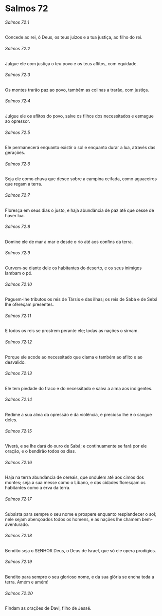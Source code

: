# Salmos 72

###### Salmos 72:1

Concede ao rei, ó Deus, os teus juízos e a tua justiça, ao filho do rei.

###### Salmos 72:2

Julgue ele com justiça o teu povo e os teus aflitos, com equidade.

###### Salmos 72:3

Os montes trarão paz ao povo, também as colinas a trarão, com justiça.

###### Salmos 72:4

Julgue ele os aflitos do povo, salve os filhos dos necessitados e esmague ao opressor.

###### Salmos 72:5

Ele permanecerá enquanto existir o sol e enquanto durar a lua, através das gerações.

###### Salmos 72:6

Seja ele como chuva que desce sobre a campina ceifada, como aguaceiros que regam a terra.

###### Salmos 72:7

Floresça em seus dias o justo, e haja abundância de paz até que cesse de haver lua.

###### Salmos 72:8

Domine ele de mar a mar e desde o rio até aos confins da terra.

###### Salmos 72:9

Curvem-se diante dele os habitantes do deserto, e os seus inimigos lambam o pó.

###### Salmos 72:10

Paguem-lhe tributos os reis de Társis e das ilhas; os reis de Sabá e de Sebá lhe ofereçam presentes.

###### Salmos 72:11

E todos os reis se prostrem perante ele; todas as nações o sirvam.

###### Salmos 72:12

Porque ele acode ao necessitado que clama e também ao aflito e ao desvalido.

###### Salmos 72:13

Ele tem piedade do fraco e do necessitado e salva a alma aos indigentes.

###### Salmos 72:14

Redime a sua alma da opressão e da violência, e precioso lhe é o sangue deles.

###### Salmos 72:15

Viverá, e se lhe dará do ouro de Sabá; e continuamente se fará por ele oração, e o bendirão todos os dias.

###### Salmos 72:16

Haja na terra abundância de cereais, que ondulem até aos cimos dos montes; seja a sua messe como o Líbano, e das cidades floresçam os habitantes como a erva da terra.

###### Salmos 72:17

Subsista para sempre o seu nome e prospere enquanto resplandecer o sol; nele sejam abençoados todos os homens, e as nações lhe chamem bem-aventurado.

###### Salmos 72:18

Bendito seja o SENHOR Deus, o Deus de Israel, que só ele opera prodígios.

###### Salmos 72:19

Bendito para sempre o seu glorioso nome, e da sua glória se encha toda a terra. Amém e amém!

###### Salmos 72:20

Findam as orações de Davi, filho de Jessé.

